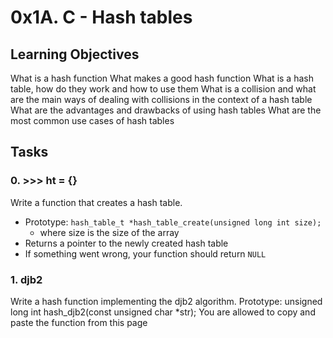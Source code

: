 # 0x1A. C - Hash tables

## Learning Objectives
What is a hash function
What makes a good hash function
What is a hash table, how do they work and how to use them
What is a collision and what are the main ways of dealing with collisions in the context of a hash table
What are the advantages and drawbacks of using hash tables
What are the most common use cases of hash tables

## Tasks

### 0. >>> ht = {}
Write a function that creates a hash table.
* Prototype: `hash_table_t *hash_table_create(unsigned long int size);`
    * where size is the size of the array
* Returns a pointer to the newly created hash table
* If something went wrong, your function should return `NULL`

### 1. djb2
Write a hash function implementing the djb2 algorithm.
Prototype: unsigned long int hash_djb2(const unsigned char *str);
You are allowed to copy and paste the function from this page
